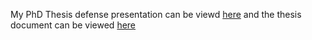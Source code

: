 My PhD Thesis defense presentation can be viewd [here](https://june-skeeter.github.io/ThesisDefense/#/) and the thesis document can be viewed [here](https://raw.githubusercontent.com/June-Skeeter/ThesisDefense/main/Data/Thesis_Current_Draft_J_Skeeter.pdf)
